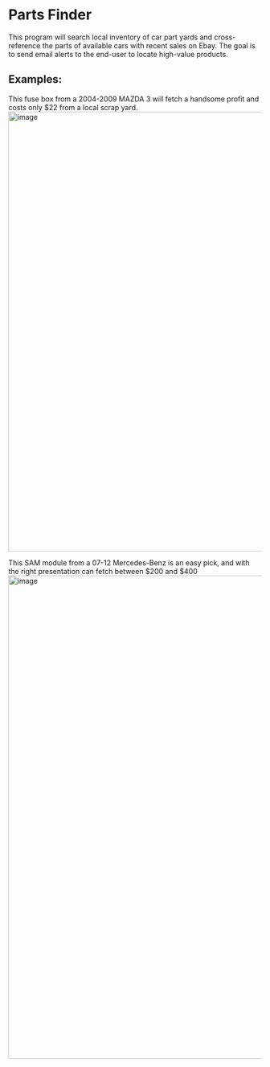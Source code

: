 # Parts Finder

This program will search local inventory of car part yards and cross-reference the parts of available cars with recent sales on Ebay. The goal is to send email alerts to the end-user to locate high-value products.

## Examples:
This fuse box from a 2004-2009 MAZDA 3 will fetch a handsome profit and costs only $22 from a local scrap yard.
<img width="875" alt="image" src="https://github.com/bryanmorganoverbey/parts-finder/assets/22714090/cf2e423a-f753-4219-a6ca-a6751065f020">

This SAM module from a 07-12 Mercedes-Benz is an easy pick, and with the right presentation can fetch between $200 and $400
<img width="962" alt="image" src="https://github.com/bryanmorganoverbey/parts-finder/assets/22714090/be2e4765-305d-4900-b4d7-38e9518a4011">
